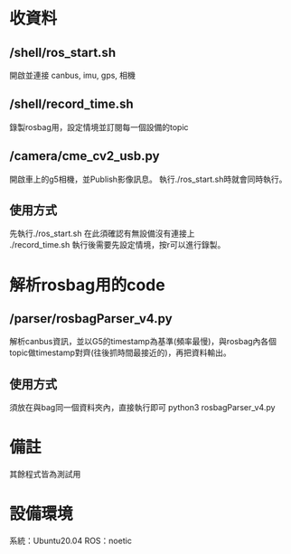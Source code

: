 # 收資料
## /shell/ros_start.sh
開啟並連接 canbus, imu, gps, 相機
## /shell/record_time.sh
錄製rosbag用，設定情境並訂閱每一個設備的topic
## /camera/cme_cv2_usb.py
開啟車上的g5相機，並Publish影像訊息。
執行./ros_start.sh時就會同時執行。
## 使用方式
先執行./ros_start.sh 在此須確認有無設備沒有連接上 \
./record_time.sh 執行後需要先設定情境，按r可以進行錄製。

# 解析rosbag用的code
## /parser/rosbagParser_v4.py
解析canbus資訊，並以G5的timestamp為基準(頻率最慢)，與rosbag內各個topic做timestamp對齊(往後抓時間最接近的)，再把資料輸出。
## 使用方式
須放在與bag同一個資料夾內，直接執行即可 python3 rosbagParser_v4.py

# 備註
其餘程式皆為測試用

# 設備環境
系統：Ubuntu20.04
ROS：noetic
